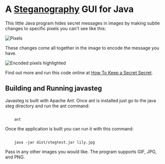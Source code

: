 A [Steganography](http://en.wikipedia.org/wiki/Steganography) GUI for Java
==================================================

This little Java program hides secret messages in images by making subtle changes to specific pixels you can't see like this:

![Pixels](/zgrossbart/javasteg/raw/master/pixels.gif)

These changes come all together in the image to encode the message you have.

![Encoded pixels highlighted](/zgrossbart/javasteg/raw/master/blue_pix.jpg)

Find out more and run this code online at [How To Keep a Secret Secret](http://www.zackgrossbart.com/hackito/secret-secret).


Building and Running javasteg
--------------------------------------

Javasteg is built with Apache Ant.  Once ant is installed just go 
to the java steg directory and run the ant command:

<pre><code>
    ant
</code></pre>
        
Once the application is built you can run it with this command:

<pre><code>
    java -jar dist/stegtest.jar lily.jpg
</code></pre>
    
Pass in any other images you would like.  The program supports GIF,
JPG, and PNG.
